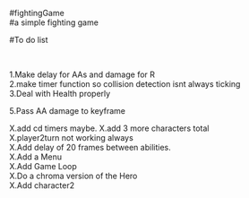 #fightingGame  <br />
#a simple fighting game <br/>







#To do list <br />


<br/>


1.Make delay for AAs and damage for R <br/>
2.make timer function so collision detection isnt always ticking <br />
3.Deal with Health properly<br />

5.Pass AA damage to keyframe <br/>

X.add cd timers maybe.
X.add 3 more characters total <br />
X.player2turn not working always<br />
X.Add delay of 20 frames  between abilities.<br />
X.Add a Menu<br />
X.Add Game Loop <br />
X.Do a chroma version of the Hero<br />
X.Add character2 <br />


